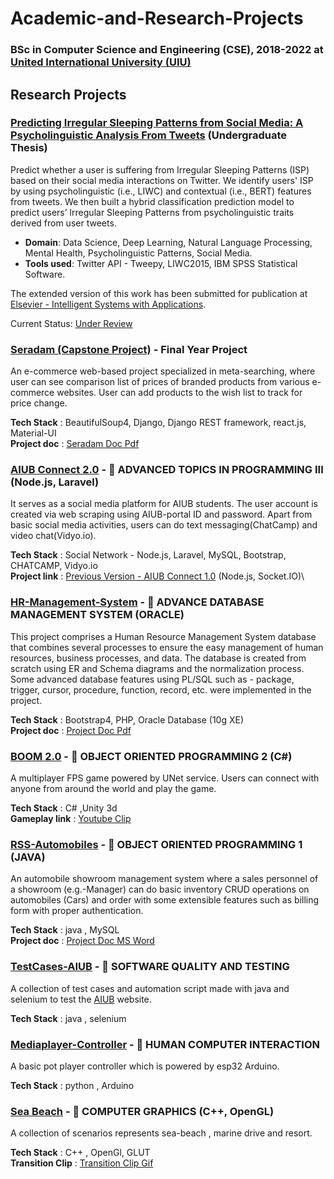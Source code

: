 # Academic-and-Research-Projects

### BSc in Computer Science and Engineering (CSE), 2018-2022 at [United International University (UIU)](https://www.uiu.ac.bd/)


## Research Projects

### [Predicting Irregular Sleeping Patterns from Social Media: A Psycholinguistic Analysis From Tweets](https://github.com/Jawwad-Fida/Predicting-Irregular-Sleeping-Patterns-From-Tweets) (Undergraduate Thesis)
Predict whether a user is suffering from Irregular Sleeping Patterns (ISP) based on their social media interactions on Twitter. We identify users' ISP by using psycholinguistic (i.e., LIWC) and contextual (i.e., BERT) features from tweets. We then built a hybrid classification prediction model to predict users’ Irregular Sleeping Patterns from psycholinguistic traits derived from user tweets. 

 - **Domain**:  Data Science, Deep Learning, Natural Language Processing, Mental Health, Psycholinguistic Patterns, Social Media.
 - **Tools used**: Twitter API - Tweepy, LIWC2015, IBM SPSS Statistical Software.

The extended version of this work has been submitted for publication at [Elsevier - Intelligent Systems with Applications](https://www.sciencedirect.com/journal/intelligent-systems-with-applications). 

Current Status: [Under Review](https://track.authorhub.elsevier.com/?uuid=2968e30a-7905-4b86-8c8d-44a7f486a6c8)

### [Seradam (Capstone Project)](https://github.com/ahmedshahriar/Seradam "GitHub Repository") - Final Year Project
An e-commerce web-based project specialized in meta-searching, where user can see comparison list of prices of branded products from various e-commerce websites. User can add products to the wish list to track for price change.


**Tech Stack** : BeautifulSoup4, Django, Django REST framework, react.js, Material-UI\
**Project doc** : [Seradam Doc Pdf](https://github.com/ahmedshahriar/Seradam/blob/master/SERADAM_DOC.pdf)


### [AIUB Connect 2.0](https://github.com/ahmedshahriar/AIUB-connect "GitHub Repository") - 📘 ADVANCED TOPICS IN PROGRAMMING III (Node.js, Laravel)
It serves as a social media platform for AIUB students. The user account is created via web scraping using AIUB-portal ID and password. Apart from basic social media activities, users can do text messaging(ChatCamp) and video chat(Vidyo.io).

**Tech Stack** : Social Network - Node.js, Laravel, MySQL, Bootstrap, CHATCAMP, Vidyo.io\
**Project link** : [Previous Version - AIUB Connect 1.0](https://github.com/ahmedshahriar/AIUB-Connect-1.0) (Node.js, Socket.IO)\


### [HR-Management-System](https://github.com/ahmedshahriar/HR-Management-System "GitHub Repository") - 📘 ADVANCE DATABASE MANAGEMENT SYSTEM (ORACLE)
This project comprises a Human Resource Management System database that combines several processes to ensure the easy management of human resources, business processes, and data. The database is created from scratch using ER and Schema diagrams and the normalization process. Some advanced database features using PL/SQL such as - package, trigger, cursor, procedure, function, record, etc. were implemented in the project.


**Tech Stack** : Bootstrap4, PHP, Oracle Database (10g XE)\
**Project doc** : [Project Doc Pdf](https://github.com/ahmedshahriar/HR-Management-System/blob/master/Docs/HR_MGMT_DOC.pdf)

### [BOOM 2.0](https://github.com/ahmedshahriar/BOOM-2.0 "GitHub Repository") - 📘 OBJECT ORIENTED PROGRAMMING 2 (C#)
A multiplayer FPS game powered by UNet service. Users can connect with anyone from around the world and play the game.

**Tech Stack** : C# ,Unity 3d\
**Gameplay link** : [Youtube Clip](https://youtu.be/0ql_OKhicUk)

### [RSS-Automobiles](https://github.com/ahmedshahriar/RSS-Automobiles "GitHub Repository") - 📘 OBJECT ORIENTED PROGRAMMING 1 (JAVA)
An automobile showroom management system where a sales personnel of a showroom (e.g.-Manager) can do basic inventory CRUD operations on automobiles (Cars) and order with some extensible features such as billing form with proper authentication.

**Tech Stack** : java , MySQL\
**Project doc** : [Project Doc MS Word](https://github.com/ahmedshahriar/RSS-Automobiles/blob/master/Project_Overview.docx)

### [TestCases-AIUB](https://github.com/ahmedshahriar/TestCases-AIUB "GitHub Repository") - 📘 SOFTWARE QUALITY AND TESTING
A collection of test cases and automation script made with java and selenium to test the [AIUB](https://www.aiub.edu) website.

**Tech Stack** : java , selenium


### [Mediaplayer-Controller](https://github.com/ahmedshahriar/Mediaplayer-Controller "GitHub Repository") - 📘 HUMAN COMPUTER INTERACTION
A basic pot player controller which is powered by esp32 Arduino.

**Tech Stack** : python , Arduino

### [Sea Beach](https://github.com/ahmedshahriar/Sea-Beach "GitHub Repository") - 📘 COMPUTER GRAPHICS (C++, OpenGL)
A collection of scenarios represents sea-beach , marine drive and resort.

**Tech Stack** : C++ , OpenGl, GLUT\
**Transition Clip** : [Transition Clip Gif](https://github.com/ahmedshahriar/Sea-Beach/blob/master/clip/clip_gif.gif)
